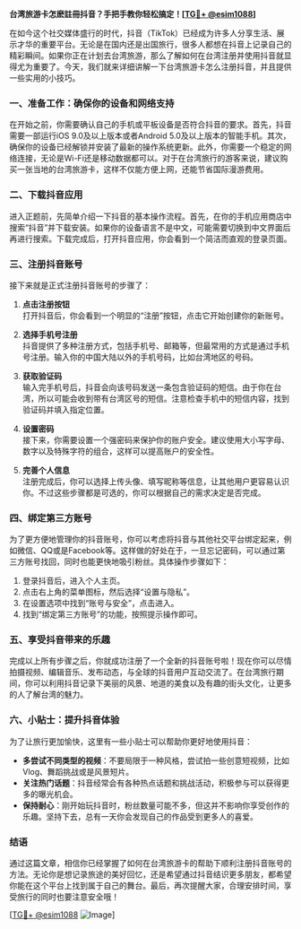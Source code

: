 **台湾旅游卡怎麽註冊抖音？手把手教你轻松搞定！[[TG💪+ @esim1088](https://t.me/s/esim1088)]**

在如今这个社交媒体盛行的时代，抖音（TikTok）已经成为许多人分享生活、展示才华的重要平台。无论是在国内还是出国旅行，很多人都想在抖音上记录自己的精彩瞬间。如果你正在计划去台湾旅游，那么了解如何在台湾注册并使用抖音就显得尤为重要了。今天，我们就来详细讲解一下台湾旅游卡怎么注册抖音，并且提供一些实用的小技巧。

### **一、准备工作：确保你的设备和网络支持**

在开始之前，你需要确认自己的手机或平板设备是否符合抖音的要求。首先，抖音需要一部运行iOS 9.0及以上版本或者Android 5.0及以上版本的智能手机。其次，确保你的设备已经解锁并安装了最新的操作系统更新。此外，你需要一个稳定的网络连接，无论是Wi-Fi还是移动数据都可以。对于在台湾旅行的游客来说，建议购买一张当地的台湾旅游卡，这样不仅能方便上网，还能节省国际漫游费用。

### **二、下载抖音应用**

进入正题前，先简单介绍一下抖音的基本操作流程。首先，在你的手机应用商店中搜索“抖音”并下载安装。如果你的设备语言不是中文，可能需要切换到中文界面后再进行搜索。下载完成后，打开抖音应用，你会看到一个简洁而直观的登录页面。

### **三、注册抖音账号**

接下来就是正式注册抖音账号的步骤了：

1. **点击注册按钮**  
   打开抖音后，你会看到一个明显的“注册”按钮，点击它开始创建你的新账号。

2. **选择手机号注册**  
   抖音提供了多种注册方式，包括手机号、邮箱等，但最常用的方式是通过手机号注册。输入你的中国大陆以外的手机号码，比如台湾地区的号码。

3. **获取验证码**  
   输入完手机号后，抖音会向该号码发送一条包含验证码的短信。由于你在台湾，所以可能会收到带有台湾区号的短信。注意检查手机中的短信内容，找到验证码并填入指定位置。

4. **设置密码**  
   接下来，你需要设置一个强密码来保护你的账户安全。建议使用大小写字母、数字以及特殊字符的组合，这样可以提高账户的安全性。

5. **完善个人信息**  
   注册完成后，你可以选择上传头像、填写昵称等信息，让其他用户更容易认识你。不过这些步骤都是可选的，你可以根据自己的需求决定是否完成。

### **四、绑定第三方账号**

为了更方便地管理你的抖音账号，你可以考虑将抖音与其他社交平台绑定起来，例如微信、QQ或是Facebook等。这样做的好处在于，一旦忘记密码，可以通过第三方账号找回，同时也能更快地吸引粉丝。具体操作步骤如下：

1. 登录抖音后，进入个人主页。
2. 点击右上角的菜单图标，然后选择“设置与隐私”。
3. 在设置选项中找到“账号与安全”，点击进入。
4. 找到“绑定第三方账号”的功能，按照提示操作即可。

### **五、享受抖音带来的乐趣**

完成以上所有步骤之后，你就成功注册了一个全新的抖音账号啦！现在你可以尽情拍摄视频、编辑音乐、发布动态，与全球的抖音用户互动交流了。在台湾旅行期间，你可以利用抖音记录下美丽的风景、地道的美食以及有趣的街头文化，让更多的人了解台湾的魅力。

### **六、小贴士：提升抖音体验**

为了让旅行更加愉快，这里有一些小贴士可以帮助你更好地使用抖音：

- **多尝试不同类型的视频**：不要局限于一种风格，尝试拍一些创意短视频，比如Vlog、舞蹈挑战或是风景短片。
- **关注热门话题**：抖音经常会有各种热点话题和挑战活动，积极参与可以获得更多的曝光机会。
- **保持耐心**：刚开始玩抖音时，粉丝数量可能不多，但这并不影响你享受创作的乐趣。坚持下去，总有一天你会发现自己的作品受到更多人的喜爱。

### **结语**

通过这篇文章，相信你已经掌握了如何在台湾旅游卡的帮助下顺利注册抖音账号的方法。无论你是想记录旅途的美好回忆，还是希望通过抖音结识更多朋友，都希望你能在这个平台上找到属于自己的舞台。最后，再次提醒大家，合理安排时间，享受旅行的同时也要注意安全哦！

[[TG💪+ @esim1088](https://t.me/s/esim1088) ![Image](https://i.postimg.cc/4NQfJmqS/Snipaste-2025-05-13-00-14-12.png)]